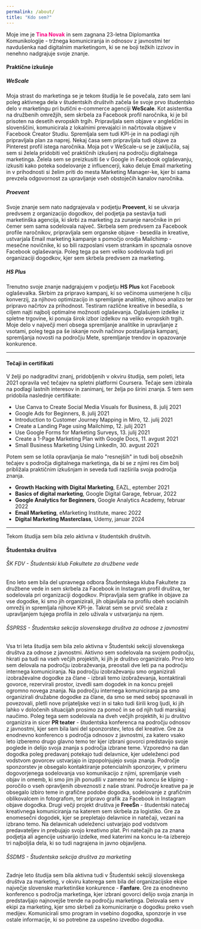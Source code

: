 ```yaml
---
permalink: /about/
title: "Kdo sem?"
---
```


Moje ime je <b style="color:rgb(250,0,130)">Tina Novak</b> in sem zagnana 23-letna Diplomantka Komunikologije - tržnega komuniciranja in odnosov z javnostmi ter navdušenka nad digitalnim marketingom, ki se ne boji težkih izzivov in nenehno nadgrajuje svoje znanje.

#### Praktične izkušnje

##### WeScale
Moja strast do marketinga se je tekom študija le še povečala, zato sem lani poleg aktivnega dela v študentskih društvih začela še svoje prvo študentsko delo v marketingu pri butični e-commerce agenciji **WeScale**. Kot asistentka na družbenih omrežjih, sem skrbela za Facebook profil naročnika, ki je bil prisoten na desetih evropskih trgih. Pripravljala sem objave v angleščini in slovenščini, komunicirala z lokalnimi prevajalci in načrtovala objave v Facebook Creator Studiu. Spremljala sem tudi KPI-je in na podlagi njih pripravljala plan za naprej. Nekaj časa sem pripravljala tudi objave za Pinterest profil istega naročnika. Moja pot v WeScale-u se je zaključila, saj sem si želela pridobiti več praktičnih izkušenj na področju digitalnega marketinga. Želela sem se preizkusiti še v Google in Facebook oglaševanju, izkusiti kako poteka sodelovanje z influencerji, kako deluje Email marketing in v prihodnosti si želim priti do mesta Marketing Manager-ke, kjer bi sama prevzela odgovornost za upravljanje vseh obstoječih kanalov naročnika. 

##### Proevent
Svoje znanje sem nato nadgrajevala v podjetju **Proevent**, ki se ukvarja predvsem z organizacijo dogodkov, del podjetja pa sestavlja tudi marketinška agencija, ki skrbi za marketing za zunanje naročnike in pri čemer sem sama sodelovala največ. Skrbela sem predvsem za Facebook profile naročnikov, pripravljala sem organske objave - besedila in kreative, ustvarjala Email marketing kampanje s pomočjo orodja Mailchimp - mesečne novičnike, ki so bili razposlani vsem strankam in spoznala osnove Facebook oglaševanja. Poleg tega pa sem veliko sodelovala tudi pri organizaciji dogodkov, kjer sem skrbela predvsem za marketing. 

##### HS Plus
Trenutno svoje znanje nadgrajujem v podjetju **HS Plus** kot Facebook oglaševalka. Skrbim za pripravo kampanj, ki so večinoma usmerjene h cilju konverzij, za njihovo optimizacijo in spremljanje analitike, njihovo analizo ter pripravo načrtov za prihodnost. Testiram različne kreative in besedila, s ciljem najti najbolj optimalne možnosti oglaševanja. Oglašujem izdelke iz spletne trgovine, ki ponuja širok izbor izdelkov na veliko evropskih trgih. Moje delo v največji meri obsega spremljanje analitike in upravljanje z vsotami, poleg tega pa še iskanje novih načinov postavljanja kampanj, spremljanja novosti na področju Mete, spremljanje trendov in opazovanje konkurence.

---

#### Tečaji in certifikati

V želji po nadgraditvi znanj, pridobljenih v okviru študija, sem poleti, leta 2021 opravila več tečajev na spletni platformi Coursera. Tečaje sem izbirala na podlagi lastnih interesov in zanimanj, ter želja po širini znanja. S tem sem pridobila naslednje certifikate:
* Use Canva to Create Social Media Visuals for Business, 8. julij 2021
* Google Ads for Beginners, 8. julij 2021
* Introduction to Customer Journey Mapping in Miro, 12. julij 2021
* Create a Landing Page using Mailchimp, 12. julij 2021
* Use Google Forms for Marketing Surveys, 13. julij 2021
* Create a 1-Page Marketing Plan with Google Docs, 11. avgust 2021
* Small Business Marketing Using LinkedIn, 30. avgust 2021

Potem sem se lotila opravljanja še malo "resnejših" in tudi bolj obsežnih tečajev s področja digitalnega marketinga, da bi se z njimi res čim bolj približala praktičnim izkušnjam in seveda tudi razširila svoja področja znanja.
*    **Growth Hacking with Digital Marketing**, EAZL, eptember 2021
*    **Basics of digital marketing**, Google Digital Garage, februar, 2022
*    **Google Analytics for Beginners**, Google Analytics Academy, februar 2022
*    **Email Marketing**, eMarketing Institute, marec 2022
*    **Digital Marketing Masterclass**, Udemy, januar 2024

---

Tekom študija sem bila zelo aktivna v študentskih društvih. 

#### Študentska društva

###### ŠK FDV - Študentski klub Fakultete za družbene vede
Eno leto sem bila del upravnega odbora Študentskega kluba Fakultete za družbene vede in sem skrbela za Facebook in Instagram profil društva, ter sodelovala pri organizaciji dogodkov. Pripravljala sem grafike in objave za vse dogodke, ki smo jih organizirali, jih objavljala na profilu obeh socialnih omrežij in spremljala njihove KPI-je. Takrat sem se prvič srečala z upravljanjem tujega profila in zelo uživala v ustvarjanju na njem.

###### ŠSPRSS - Študentska sekcija slovenskega društva za odnose z javnostmi
Vsa tri leta študija sem bila zelo aktivna v Študentski sekciji slovenskega društva za odnose z javnostmi. Aktivno sem sodelovala na svojem področju, hkrati pa tudi na vseh večjih projektih, ki jih je društvo organiziralo. Prvo leto sem delovala na področju izobraževanja, preostali dve leti pa na področju internega komuniciranja. Na področju izobraževanju smo organizirali izobraževalne dogodke za člane - izbrali temo izobraževanja, kontaktirali govorce, rezervirali prostor, izvedli sam dogodek in na koncu prejeli ogromno novega znanja. Na področju internega komuniciranja pa smo organizirali družabne dogodke za člane, da smo se med seboj spoznavali in povezovali, pletli nove prijateljske vezi in si tako tudi širili krog ljudi, ki jih lahko v določenih situacijah prosimo za pomoč in se od njih tudi marsikaj naučimo. 
Poleg tega sem sodelovala na dveh večjih projektih, ki ju društvo organizira in sicer **PR teater** - študentska konferenca na področju odnosov z javnostmi, kjer sem bila lani del sponzorstev, letos del kreative. Gre za enodnevno konferenco s področja odnosov z javnostmi, za katero vsako leto izberemo drugo glavno temo ter kjer izbrani govorci predstavijo svoje poglede in delijo svoja znanja s področja izbrane teme. Vzporedno na dan dogodka poleg predavanj potekajo tudi delavnice, kjer udeleženci pod vodstvom govorcev ustvarjajo in izpopolnjujejo svoja znanja. Področje sponzorstev je obsegalo kontaktiranje potencialnih sponzorjev, v primeru dogovorjenega sodelovanja vso komunikacijo z njimi, spremljanje vseh objav in omemb, ki smo jim jih ponudili v zameno ter na koncu še kliping - poročilo o vseh opravljenih obveznosti z naše strani. Področje kreative pa je obsegalo izbiro teme in grafične podobe dogodka, sodelovanje z grafičnim oblikovalcem in fotografom, ter pripravo grafik za Facebook in Instagram objave dogodka. 
Drugi večji projekt društva je **FreeŠn** - študentski natečaj kreativnega komuniciranja na katerem sem skrbela za logistiko. Gre za enomesečni dogodek, kjer se prepletajo delavnice in natečaji, vezani na izbrano temo. Na delavnicah udeleženci ustvarjajo pod vodstvom predavateljev in prebujajo svojo kreativno plat. Pri natečajih pa za znana podjetja ali agencije ustvarijo izdelke, med katerimi na koncu le-ta izberejo tri najboljša dela, ki so tudi nagrajena in javno objavljena. 


###### ŠSDMS - Študentska sekcija društva za marketing
Zadnje leto študija sem bila aktivna tudi v Študentski sekciji slovenskega društva za marketing, v okviru katerega sem bila del organizacijske ekipe največje slovenske marketinške konkurence - **Fanfare**. Gre za enodnevno konferenco s področja marketinga, kjer izbrani govorci delijo svoja znanja in predstavljajo najnovejše trende na področju marketinga. Delovala sem v ekipi za marketing, kjer smo skrbeli za komuniciranje o dogodku preko vseh medijev. Komunicirali smo program in vsebino dogodka, sponzorje in vse ostale informacije, ki so potrebne za uspešno izvedbo dogodka. 


  

